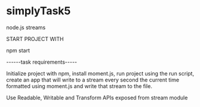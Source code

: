 # simplyTask5
node.js streams

START PROJECT WITH 
>>>>>>>>>>>
npm start

------task requirements-----

Initialize project with npm, install moment.js, run project using the run script, create an app that will write to a stream every second the current time formatted using moment.js and write that stream to the file.

Use Readable, Writable and Transform APIs exposed from stream module